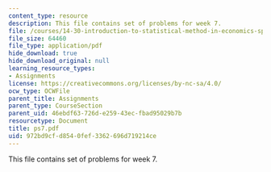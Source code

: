 ```yaml
---
content_type: resource
description: This file contains set of problems for week 7.
file: /courses/14-30-introduction-to-statistical-method-in-economics-spring-2006/972bd9cfd8540fef3362696d719214ce_ps7.pdf
file_size: 64460
file_type: application/pdf
hide_download: true
hide_download_original: null
learning_resource_types:
- Assignments
license: https://creativecommons.org/licenses/by-nc-sa/4.0/
ocw_type: OCWFile
parent_title: Assignments
parent_type: CourseSection
parent_uid: 46ebdf63-726d-e259-43ec-fbad95029b7b
resourcetype: Document
title: ps7.pdf
uid: 972bd9cf-d854-0fef-3362-696d719214ce
---
```

This file contains set of problems for week 7.